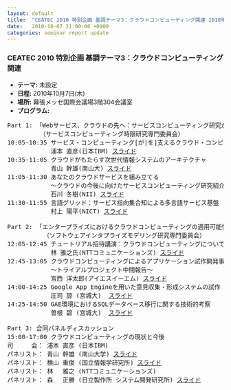 ```yaml
---
layout: default
title:  "CEATEC 2010 特別企画 基調テーマ3：クラウドコンピューティング関連 2010年10月7日(木)"
date:   2010-10-07 21:00:00 +0900
categories: seminar report update
---
```


### CEATEC 2010 特別企画 基調テーマ3：クラウドコンピューティング関連
- __テーマ:__ 未設定
- __日程:__ 2010年10月7日(木)
- __場所:__ 幕張メッセ国際会議場3階304会議室
- __プログラム:__


<pre>
Part 1: 「Webサービス、クラウドの先へ：サービスコンピューティング研究が拓く世界」
         （サービスコンピューティング時限研究専門委員会） 
10:05-10:35 サービス・コンピューティング[が|を]支えるクラウド・コンピューティング
            浦本 直彦(日本IBM) <a href="/assets/file/20101007/uramoto_talk.pdf">スライド</a>
10:35-11:05 クラウドがもたらす次世代情報システムのアーキテクチャ
            青山 幹雄(南山大) <a href="/assets/file/20101007/aoyama_talk.pdf">スライド</a>
11:05-11:30 あなたのクラウドサービスを組み立てる
            ～クラウドの今後に向けたサービスコンピューティング研究紹介～
            石川 冬樹(NII) <a href="/assets/file/20101007/ishikawa_talk.pdf">スライド</a>
11:30-11:55 言語グリッド：サービス指向集合知による多言語サービス基盤
            村上 陽平(NICT) <a href="/assets/file/20101007/yohei_talk.pdf">スライド</a>

Part 2: 「エンタープライズにおけるクラウドコンピューティングの適用可能性 (チュートリアル） 」
          （ソフトウェアインタプライズモデリング研究専門委員会）
12:05-12:45 チュートリアル招待講演：クラウドコンピューティングについての国内外の最新状況と今後
            林 雅之氏(NTTコミュニケーションズ) <a href="/assets/file/20101007/hayashi_talk.pdf">スライド</a>
12:45-13:05 クラウドコンピューティングによるアプリケーション試作開発事例
            ～トライアルプロジェクト中間報告～
            宮西 洋太郎(アイエスイーエム) <a href="/assets/file/20101007/miyanishi_talk.pdf">スライド</a>
14:00-14:25 Google App Engineを用いた意見収集・形成システムの試作
            庄司 諒 (宮城大)  <a href="/assets/file/20101007/shoji_talk.pdf">スライド</a>
14:25-14:50 GAE環境におけるSQLデータベース移行に関する技術的考察
            曽根 碧 (宮城大)  <a href="/assets/file/20101007/sone_talk.pdf">スライド</a>

Part 3: 合同パネルディスカッション
15:00-17:00 クラウドコンピューティングの現状と今後
司　　　会： 浦本 直彦 (日本IBM)
パネリスト： 青山 幹雄 (南山大学) <a href="/assets/file/20101007/aoyama_panel.pdf">スライド</a>
パネリスト： 横山 重俊 (国立情報学研究所) <a href="/assets/file/20101007/yokoyama_panel.pdf">スライド</a>
パネリスト： 林 　雅之 (NTTコミュニケーションズ)
パネリスト： 森 　正勝 (日立製作所 システム開発研究所) <a href="/assets/file/20101007/mori_panel.pdf">スライド</a>

</pre>

